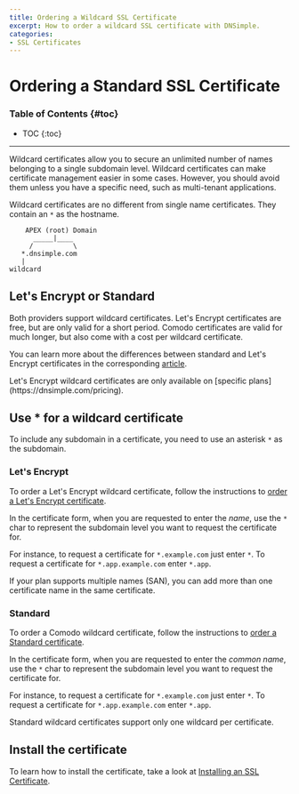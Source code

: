```yaml
---
title: Ordering a Wildcard SSL Certificate
excerpt: How to order a wildcard SSL certificate with DNSimple.
categories:
- SSL Certificates
---
```


# Ordering a Standard SSL Certificate

### Table of Contents {#toc}

* TOC
{:toc}

---

Wildcard certificates allow you to secure an unlimited number of names belonging to a single subdomain level. Wildcard certificates can make certificate management easier in some cases. However, you should avoid them unless you have a specific need, such as multi-tenant applications.

Wildcard certificates are no different from single name certificates. They contain an `*` as the hostname.

```
    APEX (root) Domain
      _____|____
     /          \
   *.dnsimple.com
   |
wildcard
```

## Let's Encrypt or Standard

Both providers support wildcard certificates. Let's Encrypt certificates are free, but are only valid for a short period. Comodo certificates are valid for much longer, but also come with a cost per wildcard certificate.

You can learn more about the differences between standard and Let's Encrypt certificates in the corresponding [article](/articles/standard-vs-letsencrypt/).

<info>
Let's Encrypt wildcard certificates are only available on [specific plans](https://dnsimple.com/pricing).
</info>

## Use * for a wildcard certificate

To include any subdomain in a certificate, you need to use an asterisk `*` as the subdomain.

### Let's Encrypt

To order a Let's Encrypt wildcard certificate, follow the instructions to [order a Let's Encrypt certificate](/articles/ordering-lets-encrypt-certificate/).

In the certificate form, when you are requested to enter the _name_, use the `*` char to represent the subdomain level you want to request the certificate for.

For instance, to request a certificate for `*.example.com` just enter `*`. To request a certificate for `*.app.example.com` enter `*.app`.

<info>
If your plan supports multiple names (SAN), you can add more than one certificate name in the same certificate.
</info>


### Standard

To order a Comodo wildcard certificate, follow the instructions to [order a Standard certificate](/articles/ordering-standard-certificate/).

In the certificate form, when you are requested to enter the _common name_, use the `*` char to represent the subdomain level you want to request the certificate for.

For instance, to request a certificate for `*.example.com` just enter `*`. To request a certificate for `*.app.example.com` enter `*.app`.

<note>
Standard wildcard certificates support only one wildcard per certificate.
</note>


## Install the certificate

To learn how to install the certificate, take a look at [Installing an SSL Certificate](/articles/installing-ssl-certificate/).
